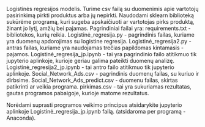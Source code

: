 Logistinės regresijos modelis.
Turime csv failą su duomenimis apie vartotojų pasirinkimą pirkti produktus arba jų nepirkti. Naudodami sklearn biblioteką sukūrėme programą, kuri sugeba apskaičiuoti ar vartotojas pirks produktą, žinant jo lytį, amžių bei pajamas.
Pagrindiniai failai yra:
requirements.txt - bibliotekos, kurių reikia.
Logistinė_regresija.py - pagrindinis failas, kuriame yra duomenų apdorojimas su logistine regresija.
Logistinė_regresija2.py - antras failas, kuriame yra naudojamas trečias papildomas kintamasis - pajamos.
Logistinė_regresija_jp.ipynb - tai yra pagrindinio failo atitikmuo tik jupyterio aplinkoje, kurioje geriau galima pateikti duomenų analizę.
Logistinė_regresija2_jp.ipynb - tai antro failo atitikmuo tik jupyterio aplinkoje.
Social_Network_Ads.csv - pagrindinis duomenų failas, su kuriuo ir dirbsime.
Social_Network_Ads_predict.csv - duomenu failas, skirtas patikrinti ar veikia programa.
pirkimas.csv - tai yra sukuriamas rezultatas, gautas programos pabaigoje, kurioje matome rezultatus.

Norėdami suprasti programos veikimo principus atsidarykite jupyterio aplinkoje Logistinė_regresija_jp.ipynb failą. (atsidaroma per programą - Anaconda).
